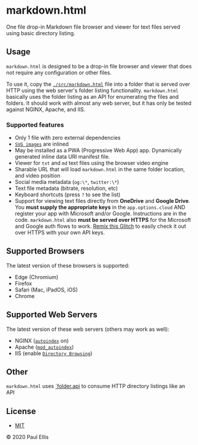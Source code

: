 # markdown.html
One file drop-in Markdown file browser and viewer for text files served using basic directory listing.

## Usage
`markdown.html` is designed to be a drop-in file browser and viewer that does not require any configuration or other files.

To use it, copy the [`./src/markdown.html`](src/markdown.html) file into a folder that is served over HTTP using the web server's folder listing functionality. `markdown.html` basically uses the folder listing as an API for enumerating the files and folders. It should work with almost any web server, but it has only be tested against NGINX, Apache, and IIS.

### Supported features

* Only 1 file with zero external dependencies
* [`SVG images`](https://github.com/microsoft/fluentui-system-icons/) are inlined
* May be installed as a PWA (Progressive Web App) app. Dynamically generated inline data URI manifest file.
* Viewer for `txt` and `md` text files using the browser video engine
* Sharable URL that will load `markdown.html` in the same folder location, and video position
* Social media metadata (`og:\*`, `twitter:\*`)
* Text file metadata (bitrate, resolution, etc)
* Keyboard shortcuts (press `?` to see the list)
* Support for viewing text files directly from **OneDrive** and **Google Drive**. You **must supply the appropriate keys** in the `app.options.cloud` AND register your app with Microsoft and/or Google. Instructions are in the code. `markdown.html` also **must be served over HTTPS** for the Microsoft and Google auth flows to work. [Remix this Glitch](https://markdown-html-remix.glitch.me/src/markdown.html#eyJsb2NhdGlvbiI6Imh0dHBzOi8vbWFya2Rvd24taHRtbC1yZW1peC5nbGl0Y2gubWUvIiwiZG9jdW1lbnQiOiIifQ%3D%3D) to easily check it out over HTTPS with your own API keys.

## Supported Browsers

The latest version of these browsers is supported:

* Edge (Chromium)
* Firefox
* Safari (Mac, iPadOS, iOS)
* Chrome

## Supported Web Servers

The latest version of these web servers (others may work as well):

* NGINX ([`autoindex`](https://nginx.org/en/docs/http/ngx_http_autoindex_module.html) on)
* Apache ([`mod_autoindex`](https://cwiki.apache.org/confluence/display/HTTPD/DirectoryListings))
* IIS (enable [`Directory Browsing`](https://docs.microsoft.com/en-us/iis/configuration/system.webserver/directorybrowse))

## Other

`markdown.html` uses [`folder.api](https://github.com/pseudosavant/folder.api) to consume HTTP directory listings like an API

## License

* [MIT](./LICENSE)

&copy; 2020 Paul Ellis
